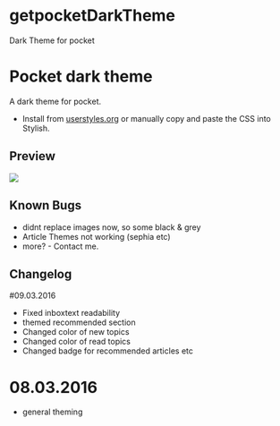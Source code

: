# getpocketDarkTheme
Dark Theme for pocket

# Pocket dark theme
A dark theme for pocket.

* Install from [userstyles.org](https://userstyles.org/styles/125371/pocket-dark-style)
  or manually copy and paste the CSS into Stylish.

## Preview
![](http://i.imgur.com/Afyi1Md.png)

## Known Bugs
* didnt replace images now, so some black & grey
* Article Themes not working (sephia etc)
* more? - Contact me.

## Changelog
#09.03.2016
* Fixed inboxtext readability
* themed recommended section
* Changed color of new topics
* Changed color of read topics
* Changed badge for recommended articles etc
# 08.03.2016
* general theming
